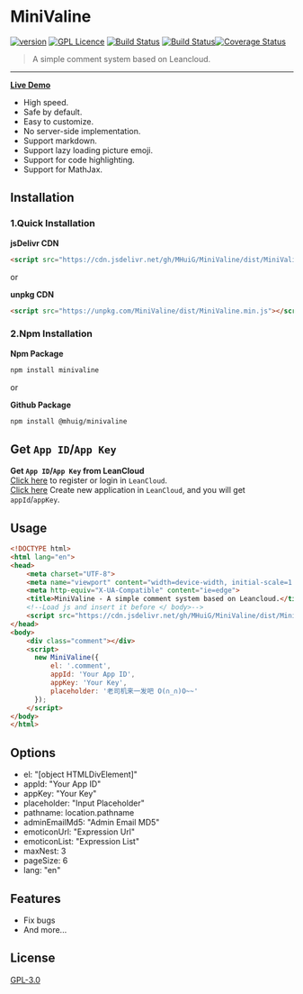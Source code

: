 # MiniValine
[![version](https://img.shields.io/github/release/MHuiG/MiniValine.svg?style=flat-square)](https://github.com/MHuiG/Valine/releases) [![GPL Licence](https://cdn.jsdelivr.net/gh/MHuiG/imgbed/github/gpl.svg)](https://opensource.org/licenses/GPL-3.0/) [![Build Status](https://travis-ci.com/MHuiG/MiniValine.svg?branch=master)](https://travis-ci.com/MHuiG/MiniValine) [![Build Status](https://github.com/MHuiG/MiniValine/workflows/Node.js%20CI/badge.svg)](https://github.com/MHuiG/MiniValine/actions)[![Coverage Status](https://coveralls.io/repos/github/MHuiG/MiniValine/badge.svg?branch=master)](https://coveralls.io/github/MHuiG/MiniValine?branch=master)
> A simple comment system based on Leancloud.  
------------------------------
**[Live Demo](https://mhuig.github.io/MiniValine/index.html)**

- High speed.
- Safe by default.
- Easy to customize.
- No server-side implementation.
- Support markdown.
- Support lazy loading picture emoji.
- Support for code highlighting.
- Support for MathJax.

## Installation

### **1.Quick Installation**

**jsDelivr CDN**
```html
<script src="https://cdn.jsdelivr.net/gh/MHuiG/MiniValine/dist/MiniValine.min.js"></script>
```

or

**unpkg CDN**
```html
<script src="https://unpkg.com/MiniValine/dist/MiniValine.min.js"></script>
```

### **2.Npm Installation**
**Npm Package**
```bash
npm install minivaline
```

or

**Github Package**
```bash
npm install @mhuig/minivaline
```

## Get `App ID`/`App Key`
**Get `App ID`/`App Key` from LeanCloud**  
[Click here](https://leancloud.cn/dashboard/login.html#/signup) to register or login in `LeanCloud`.  
[Click here](https://leancloud.cn/dashboard/applist.html#/newapp) Create new application in `LeanCloud`, and you will get `appId`/`appKey`.

## Usage
```html
<!DOCTYPE html>
<html lang="en">
<head>
    <meta charset="UTF-8">
    <meta name="viewport" content="width=device-width, initial-scale=1.0">
    <meta http-equiv="X-UA-Compatible" content="ie=edge">
    <title>MiniValine - A simple comment system based on Leancloud.</title>
    <!--Load js and insert it before </ body>-->
    <script src="https://cdn.jsdelivr.net/gh/MHuiG/MiniValine/dist/MiniValine.min.js"></script>
</head>
<body>
    <div class="comment"></div>
    <script>
      new MiniValine({
          el: '.comment',
          appId: 'Your App ID',
          appKey: 'Your Key',
          placeholder: '老司机来一发吧 O(∩_∩)O~~'
      });
    </script>
</body>
</html>
```
## Options

- el: "[object HTMLDivElement]"
- appId: "Your App ID"
- appKey: "Your Key"
- placeholder: "Input Placeholder"
- pathname: location.pathname
- adminEmailMd5: "Admin Email MD5"
- emoticonUrl: "Expression Url"
- emoticonList: "Expression List"
- maxNest: 3
- pageSize: 6
- lang: "en"

## Features
- Fix bugs
- And more...

## License

[GPL-3.0](https://github.com/MHuiG/MiniValine/blob/master/LICENSE)
